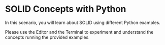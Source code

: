 # SOLID Concepts with Python

In this scenario, you will learn about SOLID using different Python examples.

Please use the Editor and the Terminal to experiment and understand the concepts running the provided examples.
